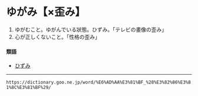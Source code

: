 # ゆがみ【×歪み】

1.  ゆがむこと。ゆがんでいる狀態。ひずみ。「テレビの畫像の歪み」
2.  心が正しくないこと。「性格の歪み」
    

#### 類語

-   [ひずみ](https://dictionary.goo.ne.jp/word/%E6%AD%AA%E3%81%BF_%28%E3%81%B2%E3%81%9A%E3%81%BF%29/#jn-184865)

---
`https://dictionary.goo.ne.jp/word/%E6%AD%AA%E3%81%BF_%28%E3%82%86%E3%81%8C%E3%81%BF%29/`